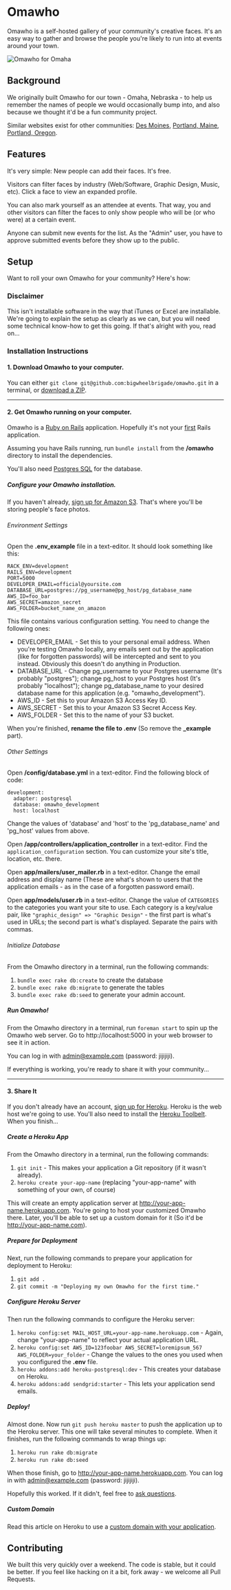 # Omawho

Omawho is a self-hosted gallery of your community's creative faces. It's an
easy way to gather and browse the people you're likely to run into at
events around your town.

![Omawho for Omaha](http://omawho.com/assets/omawho-share-c2aeb14a3f36ce0ad996bb2c24cf1f72.png)

## Background

We originally built Omawho for our town - Omaha, Nebraska - to help us remember
the names of people we would occasionally bump into, and also because we
thought it'd be a fun community project.

Similar websites exist for other communities: [Des Moines](http://desmob.com/),
[Portland, Maine](http://www.creativeportland.com/people/all),
[Portland, Oregon](http://prtlnd.com/).

## Features

It's very simple: New people can add their faces. It's free.

Visitors can filter faces by industry (Web/Software, Graphic Design, Music, etc).
Click a face to view an expanded profile.

You can also mark yourself as an attendee at events. That way, you and other
visitors can filter the faces to only show people who will be (or who were) at
a certain event.

Anyone can submit new events for the list. As the "Admin" user, you have to
approve submitted events before they show up to the public.

## Setup

Want to roll your own Omawho for your community? Here's how:

### Disclaimer

This isn't installable software in the way that iTunes or Excel are installable.
We're going to explain the setup as clearly as we can, but you will need some
technical know-how to get this going. If that's alright with you, read on...

### Installation Instructions

#### 1. Download Omawho to your computer.

You can either `git clone git@github.com:bigwheelbrigade/omawho.git` in a terminal,
or [download a ZIP](https://github.com/bigwheelbrigade/omawho/archive/master.zip).

---

#### 2. Get Omawho running on your computer.

Omawho is a [Ruby on Rails](http://rubyonrails.org/) application. Hopefully it's
not your [first](http://cdn.memegenerator.net/instances/400x/36168434.jpg)
Rails application.

Assuming you have Rails running, run `bundle install` from the **/omawho**
directory to install the dependencies.

You'll also need [Postgres SQL](http://postgresapp.com/) for the database.

##### Configure your Omawho installation.

If you haven't already, [sign up for Amazon S3](http://s3.amazon.com). That's 
where you'll be storing people's face photos.

###### Environment Settings

Open the **.env_example** file in a text-editor. It should look something like 
this:

```
RACK_ENV=development
RAILS_ENV=development
PORT=5000
DEVELOPER_EMAIL=official@yoursite.com
DATABASE_URL=postgres://pg_username@pg_host/pg_database_name
AWS_ID=foo_bar
AWS_SECRET=amazon_secret
AWS_FOLDER=bucket_name_on_amazon
```

This file contains various configuration setting. You need to change the
following ones:

- DEVELOPER_EMAIL - Set this to your personal email address. When you're
testing Omawho locally, any emails sent out by the application (like for
forgotten passwords) will be intercepted and sent to you instead. Obviously
this doesn't do anything in Production.
- DATABASE_URL - Change pg_username to your Postgres username (It's probably
"postgres"); change pg_host to your Postgres host (It's probably "localhost");
change pg_database_name to your desired database name for this application (e.g.
"omawho_development").
- AWS_ID - Set this to your Amazon S3 Access Key ID.
- AWS_SECRET - Set this to your Amazon S3 Secret Access Key.
- AWS_FOLDER - Set this to the name of your S3 bucket.

When you're finished, **rename the file to .env** (So remove the **_example**
part).

###### Other Settings

Open **/config/database.yml** in a text-editor. Find the following block of
code:

```
development:
  adapter: postgresql
  database: omawho_development
  host: localhost
```

Change the values of 'database' and 'host' to the 'pg_database_name' and
'pg_host' values from above.

Open **/app/controllers/application_controller** in a text-editor. Find the 
`application_configuration` section. You can customize your site's title, 
location, etc. there.

Open **app/mailers/user_mailer.rb** in a text-editor. Change the email address 
and display name (These are what's shown to users that the application emails -
as in the case of a forgotten password email).

Open **app/models/user.rb** in a text-editor. Change the value of `CATEGORIES`
to the categories you want your site to use. Each category is a key/value pair,
like `"graphic_design" => "Graphic Design"` - the first part is what's used in
URLs; the second part is what's displayed. Separate the pairs with commas.

###### Initialize Database

From the Omawho directory in a terminal, run the following commands:

1. `bundle exec rake db:create` to create the database
2. `bundle exec rake db:migrate` to generate the tables
3. `bundle exec rake db:seed` to generate your admin account.

##### Run Omawho!

From the Omawho directory in a terminal, run `foreman start` to spin up the
Omawho web server. Go to http://localhost:5000 in your web browser to see it in
action.

You can log in with admin@example.com (password: jijijiji).

If everything is working, you're ready to share it with your community...

---

#### 3. Share It

If you don't already have an account, [sign up for Heroku](http://heroku.com).
Heroku is the web host we're going to use. You'll also need to install the
[Heroku Toolbelt](https://toolbelt.heroku.com/). When you finish...

##### Create a Heroku App

From the Omawho directory in a terminal, run the following commands:

1. `git init` - This makes your application a Git repository (if it wasn't already).
2. `heroku create your-app-name` (replacing "your-app-name" with something of 
your own, of course)

This will create an empty application server at http://your-app-name.herokuapp.com.
You're going to host your customized Omawho there. Later, you'll be able to set
up a custom domain for it (So it'd be http://your-app-name.com).

##### Prepare for Deployment

Next, run the following commands to prepare your application for deployment to
Heroku:

1. `git add .`
2. `git commit -m "Deploying my own Omawho for the first time."`

##### Configure Heroku Server

Then run the following commands to configure the Heroku server:

1. `heroku config:set MAIL_HOST_URL=your-app-name.herokuapp.com` - Again, change
"your-app-name" to reflect your actual application URL.
2. `heroku config:set AWS_ID=123foobar AWS_SECRET=loremipsum_567 
AWS_FOLDER=your_folder` - Change the values to the ones you used when you
configured the **.env** file.
3. `heroku addons:add heroku-postgresql:dev` - This creates your database on Heroku.
4. `heroku addons:add sendgrid:starter` - This lets your application send emails.

##### Deploy!

Almost done. Now run `git push heroku master` to push the application up to the
Heroku server. This one will take several minutes to complete. When it finishes,
run the following commands to wrap things up:

1. `heroku run rake db:migrate`
2. `heroku run rake db:seed`

When those finish, go to http://your-app-name.herokuapp.com. You can log in with 
admin@example.com (password: jijijiji).

Hopefully this worked. If it didn't, feel free to [ask questions](http://github.com/bigwheelbrigade/omawho/issues).

##### Custom Domain

Read this article on Heroku to use a [custom domain with your application](http://your-app-name.herokuapp.com).

## Contributing

We built this very quickly over a weekend. The code is stable, but it could be
better. If you feel like hacking on it a bit, fork away - we welcome all Pull 
Requests.